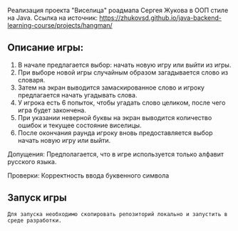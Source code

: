 Реализация проекта "Виселица" роадмапа Сергея Жукова в ООП стиле на Java.
Ссылка на источник: https://zhukovsd.github.io/java-backend-learning-course/projects/hangman/

<h2>Описание игры:</h2>

1. В начале предлагается выбор: начать новую игру или выйти из игры.
2. При выборе новой игры случайным образом загадывается слово из словаря.
3. Затем на экран выводится замаскированное слово и игроку предлагается начать угадывать слова.
4. У игрока есть 6 попыток, чтобы угадать слово целиком, после чего игра будет закончена.
5. При указании неверной буквы на экран выводится количество ошибок и текущее состояние виселицы.
6. После окончания раунда игроку вновь предоставляется выбор начать новую игру или выйти.

Допущения:
Предполагается, что в игре используется только алфавит русского языка.

Проверки:
Корректность ввода буквенного символа

<h2>Запуск игры</h2>
<code>Для запуска необходимо скопировать репозиторий локально и запустить в среде разработки.
</code> 

